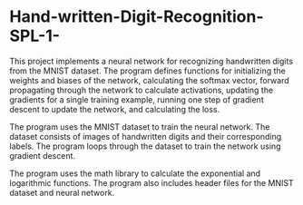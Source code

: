 # Hand-written-Digit-Recognition-SPL-1-
This project implements a neural network for recognizing handwritten digits from the MNIST dataset. The program defines functions for initializing the weights and biases of the network, calculating the softmax vector, forward propagating through the network to calculate activations, updating the gradients for a single training example, running one step of gradient descent to update the network, and calculating the loss. 

The program uses the MNIST dataset to train the neural network. The dataset consists of images of handwritten digits and their corresponding labels. The program loops through the dataset to train the network using gradient descent. 

The program uses the math library to calculate the exponential and logarithmic functions. The program also includes header files for the MNIST dataset and neural network.
